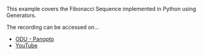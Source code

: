 This example covers the Fibonacci Sequence implemented in Python using
Generators.

The recording can be accessed on...

  - [ODU - Panopto](https://odu.hosted.panopto.com/Panopto/Pages/Viewer.aspx?id=18d6a561-7c3a-4a95-8286-b30900d5e9a9)
  - [YouTube](https://youtu.be/N_0g11l-Z9s)
